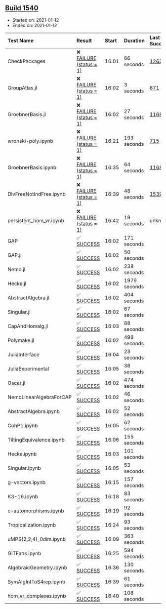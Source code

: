 ## [Build 1540](https://oscarci.mathematik.uni-kl.de/job/oscar-stable/1540/)

* Started on: 2021-01-12
* Ended on: 2021-01-12

| Test Name    | Result | Start | Duration | Last Success | First Failure |
|:-------------|:-------|:------|:---------|:-------------|:--------------|
| CheckPackages | ❌ [FAILURE (status = 1)](https://oscarci.mathematik.uni-kl.de/job/oscar-stable/1540/artifact/logs/build-1540/CheckPackages.log) | 16:01 | 66 seconds | [1263](https://oscarci.mathematik.uni-kl.de/job/oscar-stable/1263/) | [1264](https://oscarci.mathematik.uni-kl.de/job/oscar-stable/1264/) |
| GroupAtlas.jl | ❌ [FAILURE (status = 1)](https://oscarci.mathematik.uni-kl.de/job/oscar-stable/1540/artifact/logs/build-1540/GroupAtlas.jl.log) | 16:02 | 3 seconds | [871](https://oscarci.mathematik.uni-kl.de/job/oscar-stable/871/) | [872](https://oscarci.mathematik.uni-kl.de/job/oscar-stable/872/) |
| GroebnerBasis.jl | ❌ [FAILURE (status = 1)](https://oscarci.mathematik.uni-kl.de/job/oscar-stable/1540/artifact/logs/build-1540/GroebnerBasis.jl.log) | 16:02 | 27 seconds | [1168](https://oscarci.mathematik.uni-kl.de/job/oscar-stable/1168/) | [1169](https://oscarci.mathematik.uni-kl.de/job/oscar-stable/1169/) |
| wronski-poly.ipynb | ❌ [FAILURE (status = 1)](https://oscarci.mathematik.uni-kl.de/job/oscar-stable/1540/artifact/logs/build-1540/wronski-poly.ipynb.log) | 16:21 | 193 seconds | [715](https://oscarci.mathematik.uni-kl.de/job/oscar-stable/715/) | [716](https://oscarci.mathematik.uni-kl.de/job/oscar-stable/716/) |
| GroebnerBasis.ipynb | ❌ [FAILURE (status = 1)](https://oscarci.mathematik.uni-kl.de/job/oscar-stable/1540/artifact/logs/build-1540/GroebnerBasis.ipynb.log) | 16:35 | 64 seconds | [1168](https://oscarci.mathematik.uni-kl.de/job/oscar-stable/1168/) | [1169](https://oscarci.mathematik.uni-kl.de/job/oscar-stable/1169/) |
| DivFreeNotIndFree.ipynb | ❌ [FAILURE (status = 1)](https://oscarci.mathematik.uni-kl.de/job/oscar-stable/1540/artifact/logs/build-1540/DivFreeNotIndFree.ipynb.log) | 16:39 | 48 seconds | [1539](https://oscarci.mathematik.uni-kl.de/job/oscar-stable/1539/) | [1540](https://oscarci.mathematik.uni-kl.de/job/oscar-stable/1540/) |
| persistent_hom_vr.ipynb | ❌ [FAILURE (status = 1)](https://oscarci.mathematik.uni-kl.de/job/oscar-stable/1540/artifact/logs/build-1540/persistent_hom_vr.ipynb.log) | 16:42 | 19 seconds | unknown | unknown |
| GAP | ✅ [SUCCESS](https://oscarci.mathematik.uni-kl.de/job/oscar-stable/1540/artifact/logs/build-1540/GAP.log) | 16:02 | 171 seconds |  |  |
| GAP.jl | ✅ [SUCCESS](https://oscarci.mathematik.uni-kl.de/job/oscar-stable/1540/artifact/logs/build-1540/GAP.jl.log) | 16:02 | 50 seconds |  |  |
| Nemo.jl | ✅ [SUCCESS](https://oscarci.mathematik.uni-kl.de/job/oscar-stable/1540/artifact/logs/build-1540/Nemo.jl.log) | 16:02 | 238 seconds |  |  |
| Hecke.jl | ✅ [SUCCESS](https://oscarci.mathematik.uni-kl.de/job/oscar-stable/1540/artifact/logs/build-1540/Hecke.jl.log) | 16:02 | 1979 seconds |  |  |
| AbstractAlgebra.jl | ✅ [SUCCESS](https://oscarci.mathematik.uni-kl.de/job/oscar-stable/1540/artifact/logs/build-1540/AbstractAlgebra.jl.log) | 16:02 | 404 seconds |  |  |
| Singular.jl | ✅ [SUCCESS](https://oscarci.mathematik.uni-kl.de/job/oscar-stable/1540/artifact/logs/build-1540/Singular.jl.log) | 16:02 | 67 seconds |  |  |
| CapAndHomalg.jl | ✅ [SUCCESS](https://oscarci.mathematik.uni-kl.de/job/oscar-stable/1540/artifact/logs/build-1540/CapAndHomalg.jl.log) | 16:03 | 88 seconds |  |  |
| Polymake.jl | ✅ [SUCCESS](https://oscarci.mathematik.uni-kl.de/job/oscar-stable/1540/artifact/logs/build-1540/Polymake.jl.log) | 16:02 | 498 seconds |  |  |
| JuliaInterface | ✅ [SUCCESS](https://oscarci.mathematik.uni-kl.de/job/oscar-stable/1540/artifact/logs/build-1540/JuliaInterface.log) | 16:04 | 23 seconds |  |  |
| JuliaExperimental | ✅ [SUCCESS](https://oscarci.mathematik.uni-kl.de/job/oscar-stable/1540/artifact/logs/build-1540/JuliaExperimental.log) | 16:05 | 38 seconds |  |  |
| Oscar.jl | ✅ [SUCCESS](https://oscarci.mathematik.uni-kl.de/job/oscar-stable/1540/artifact/logs/build-1540/Oscar.jl.log) | 16:02 | 474 seconds |  |  |
| NemoLinearAlgebraForCAP | ✅ [SUCCESS](https://oscarci.mathematik.uni-kl.de/job/oscar-stable/1540/artifact/logs/build-1540/NemoLinearAlgebraForCAP.log) | 16:02 | 46 seconds |  |  |
| AbstractAlgebra.ipynb | ✅ [SUCCESS](https://oscarci.mathematik.uni-kl.de/job/oscar-stable/1540/artifact/logs/build-1540/AbstractAlgebra.ipynb.log) | 16:02 | 52 seconds |  |  |
| CohP1.ipynb | ✅ [SUCCESS](https://oscarci.mathematik.uni-kl.de/job/oscar-stable/1540/artifact/logs/build-1540/CohP1.ipynb.log) | 16:05 | 62 seconds |  |  |
| TiltingEquivalence.ipynb | ✅ [SUCCESS](https://oscarci.mathematik.uni-kl.de/job/oscar-stable/1540/artifact/logs/build-1540/TiltingEquivalence.ipynb.log) | 16:06 | 155 seconds |  |  |
| Hecke.ipynb | ✅ [SUCCESS](https://oscarci.mathematik.uni-kl.de/job/oscar-stable/1540/artifact/logs/build-1540/Hecke.ipynb.log) | 16:03 | 101 seconds |  |  |
| Singular.ipynb | ✅ [SUCCESS](https://oscarci.mathematik.uni-kl.de/job/oscar-stable/1540/artifact/logs/build-1540/Singular.ipynb.log) | 16:05 | 53 seconds |  |  |
| g-vectors.ipynb | ✅ [SUCCESS](https://oscarci.mathematik.uni-kl.de/job/oscar-stable/1540/artifact/logs/build-1540/g-vectors.ipynb.log) | 16:15 | 157 seconds |  |  |
| K3-16.ipynb | ✅ [SUCCESS](https://oscarci.mathematik.uni-kl.de/job/oscar-stable/1540/artifact/logs/build-1540/K3-16.ipynb.log) | 16:18 | 83 seconds |  |  |
| c-automorphisms.ipynb | ✅ [SUCCESS](https://oscarci.mathematik.uni-kl.de/job/oscar-stable/1540/artifact/logs/build-1540/c-automorphisms.ipynb.log) | 16:19 | 92 seconds |  |  |
| Tropicalization.ipynb | ✅ [SUCCESS](https://oscarci.mathematik.uni-kl.de/job/oscar-stable/1540/artifact/logs/build-1540/Tropicalization.ipynb.log) | 16:24 | 93 seconds |  |  |
| uMPS(2,2,4)_0dim.ipynb | ✅ [SUCCESS](https://oscarci.mathematik.uni-kl.de/job/oscar-stable/1540/artifact/logs/build-1540/uMPS-2-2-4-_0dim.ipynb.log) | 16:09 | 363 seconds |  |  |
| GITFans.ipynb | ✅ [SUCCESS](https://oscarci.mathematik.uni-kl.de/job/oscar-stable/1540/artifact/logs/build-1540/GITFans.ipynb.log) | 16:25 | 594 seconds |  |  |
| AlgebraicGeometry.ipynb | ✅ [SUCCESS](https://oscarci.mathematik.uni-kl.de/job/oscar-stable/1540/artifact/logs/build-1540/AlgebraicGeometry.ipynb.log) | 16:36 | 130 seconds |  |  |
| SymAlgIntToS4rep.ipynb | ✅ [SUCCESS](https://oscarci.mathematik.uni-kl.de/job/oscar-stable/1540/artifact/logs/build-1540/SymAlgIntToS4rep.ipynb.log) | 16:39 | 61 seconds |  |  |
| hom_vr_complexes.ipynb | ✅ [SUCCESS](https://oscarci.mathematik.uni-kl.de/job/oscar-stable/1540/artifact/logs/build-1540/hom_vr_complexes.ipynb.log) | 16:40 | 108 seconds |  |  |
